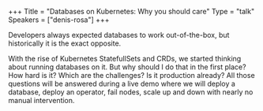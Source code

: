 +++
Title = "Databases on Kubernetes: Why you should care"
Type = "talk"
Speakers = ["denis-rosa"]
+++

Developers always expected databases to work out-of-the-box, but historically it is the exact opposite.

With the rise of Kubernetes StatefullSets and CRDs, we started thinking about running databases on it. But why should I do that in the first place? How hard is it? Which are the challenges? Is it production already? All those questions will be answered during a live demo where we will deploy a database, deploy an operator, fail nodes, scale up and down with nearly no manual intervention.
